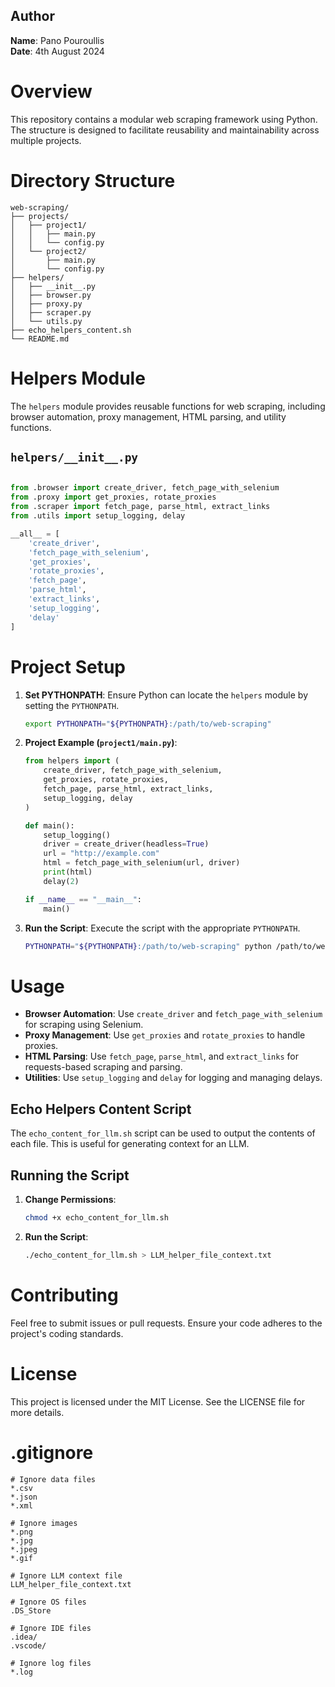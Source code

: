 ## Author
**Name**: Pano Pouroullis <br/>
**Date**: 4th August 2024

# Overview
This repository contains a modular web scraping framework using Python. The structure is designed to facilitate reusability and maintainability across multiple projects.

# Directory Structure
```
web-scraping/
├── projects/
│   ├── project1/
│   │   ├── main.py
│   │   └── config.py
│   └── project2/
│       ├── main.py
│       └── config.py
├── helpers/
│   ├── __init__.py
│   ├── browser.py
│   ├── proxy.py
│   ├── scraper.py
│   └── utils.py
├── echo_helpers_content.sh
└── README.md
```

# Helpers Module
The `helpers` module provides reusable functions for web scraping, including browser automation, proxy management, HTML parsing, and utility functions.

## `helpers/__init__.py`
```python

from .browser import create_driver, fetch_page_with_selenium
from .proxy import get_proxies, rotate_proxies
from .scraper import fetch_page, parse_html, extract_links
from .utils import setup_logging, delay

__all__ = [
    'create_driver',
    'fetch_page_with_selenium',
    'get_proxies',
    'rotate_proxies',
    'fetch_page',
    'parse_html',
    'extract_links',
    'setup_logging',
    'delay'
]

```

# Project Setup
1. **Set PYTHONPATH**:
   Ensure Python can locate the `helpers` module by setting the `PYTHONPATH`.
   ```bash
   export PYTHONPATH="${PYTHONPATH}:/path/to/web-scraping"
   ```

2. **Project Example (`project1/main.py`)**:
   ```python
   from helpers import (
       create_driver, fetch_page_with_selenium,
       get_proxies, rotate_proxies,
       fetch_page, parse_html, extract_links,
       setup_logging, delay
   )

   def main():
       setup_logging()
       driver = create_driver(headless=True)
       url = "http://example.com"
       html = fetch_page_with_selenium(url, driver)
       print(html)
       delay(2)

   if __name__ == "__main__":
       main()
   ```

3. **Run the Script**:
   Execute the script with the appropriate `PYTHONPATH`.
   ```bash
   PYTHONPATH="${PYTHONPATH}:/path/to/web-scraping" python /path/to/web-scraping/projects/project1/main.py
   ```

# Usage
- **Browser Automation**: Use `create_driver` and `fetch_page_with_selenium` for scraping using Selenium.
- **Proxy Management**: Use `get_proxies` and `rotate_proxies` to handle proxies.
- **HTML Parsing**: Use `fetch_page`, `parse_html`, and `extract_links` for requests-based scraping and parsing.
- **Utilities**: Use `setup_logging` and `delay` for logging and managing delays.


## Echo Helpers Content Script
The `echo_content_for_llm.sh` script can be used to output the contents of each file. This is useful for generating context for an LLM.

## Running the Script

1. **Change Permissions**:
   ```bash
   chmod +x echo_content_for_llm.sh
   ```

2. **Run the Script**:
   ```bash
   ./echo_content_for_llm.sh > LLM_helper_file_context.txt
   ```

# Contributing
Feel free to submit issues or pull requests. Ensure your code adheres to the project's coding standards.

# License
This project is licensed under the MIT License. See the LICENSE file for more details.

# .gitignore
```
# Ignore data files
*.csv
*.json
*.xml

# Ignore images
*.png
*.jpg
*.jpeg
*.gif

# Ignore LLM context file
LLM_helper_file_context.txt

# Ignore OS files
.DS_Store

# Ignore IDE files
.idea/
.vscode/

# Ignore log files
*.log

```